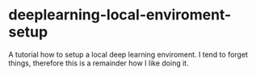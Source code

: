 # deeplearning-local-enviroment-setup
A tutorial how to setup a local deep learning enviroment. I tend to forget things, therefore this is a remainder how I like doing it.
